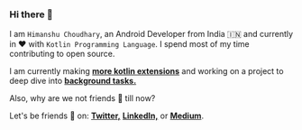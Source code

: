 ### Hi there 👋

I am `Himanshu Choudhary`, an Android Developer from India 🇮🇳 and currently in ❤️ with `Kotlin Programming Language`. I spend most of my time contributing to open source.

I am currently making <a href="https://github.com/himanshufi/kotlinextensions"><b>more kotlin extensions</b></a> and working on a project to deep dive into <a href="https://github.com/himanshufi/BackgroundTasks"><b>background tasks.</b></a> 

Also, why are we not friends 🥺 till now? 

Let's be friends 🤠 on: <a href="https://twitter.com/himanshufi"><b>Twitter,</b></a> <a href="https://www.linkedin.com/in/himanshufi/"><b>LinkedIn,</b></a> or <a href="https://himanshufi.medium.com"><b>Medium</b></a>.

<!--
**himanshufi/himanshufi** is a ✨ _special_ ✨ repository because its `README.md` (this file) appears on your GitHub profile.

Here are some ideas to get you started:

- 🔭 I’m currently working on ...
- 🌱 I’m currently learning ...
- 👯 I’m looking to collaborate on ...
- 🤔 I’m looking for help with ...
- 💬 Ask me about ...
- 📫 How to reach me: ...
- 😄 Pronouns: ...
- ⚡ Fun fact: ...
-->
